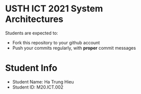USTH ICT 2021 System Architectures
=====================================

Students are expected to:
* Fork this repository to your github account
* Push your commits regularly, with **proper** commit messages


Student Info
=========================

* Student Name: Ha Trung Hieu
* Student ID: M20.ICT.002


